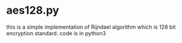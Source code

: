 # aes128.py
this is a simple implementation of Rijndael algorithm which is 128 bit encryption standard.
code is in python3
